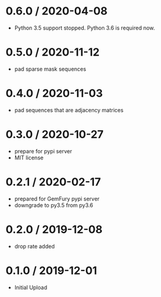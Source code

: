 # 0.6.0 / 2020-04-08

  * Python 3.5 support stopped. Python 3.6 is required now.

# 0.5.0 / 2020-11-12

  * pad sparse mask sequences

# 0.4.0 / 2020-11-03

  * pad sequences that are adjacency matrices

# 0.3.0 / 2020-10-27

  * prepare for pypi server
  * MIT license

# 0.2.1 / 2020-02-17

   * prepared for GemFury pypi server
   * downgrade to py3.5 from py3.6

# 0.2.0 / 2019-12-08

  * drop rate added 

# 0.1.0 / 2019-12-01

  * Initial Upload
